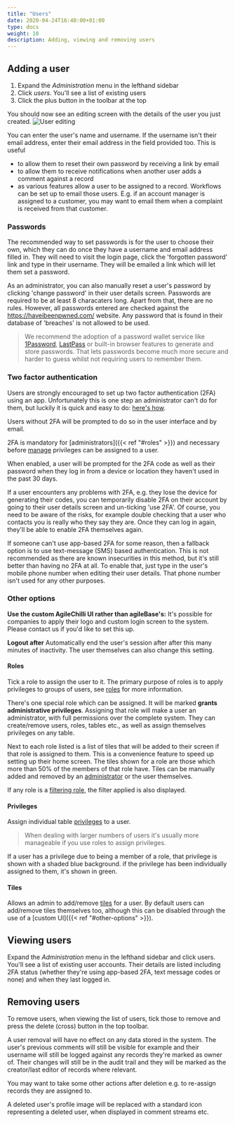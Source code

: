 ```yaml
---
title: "Users"
date: 2020-04-24T16:40:00+01:00
type: docs
weight: 10
description: Adding, viewing and removing users
---
```

## Adding a user
1. Expand the _Administration_ menu in the lefthand sidebar
2. Click _users_. You'll see a list of existing users
3. Click the plus button in the toolbar at the top

You should now see an editing screen with the details of the user you just created.
![User editing](/user-details.png)

You can enter the user's name and username. If the username isn't their email address, enter their email address in the field provided too. This is useful
* to allow them to reset their own password by receiving a link by email
* to allow them to receive notifications when another user adds a comment against a record
* as various features allow a user to be assigned to a record. Workflows can be set up to email those users. E.g. if an account manager is assigned to a customer, you may want to email them when a complaint is received from that customer.

### Passwords
The recommended way to set passwords is for the user to choose their own, which they can do once they have a username and email address filled in. They will need to visit the login page, click the 'forgotten password' link and type in their username. They will be emailed a link which will let them set a password.

As an administrator, you can also manually reset a user's password by clicking 'change password' in their user details screen.
Passwords are required to be at least 8 characaters long. Apart from that, there are no rules. However, all passwords entered are checked against the https://haveibeenpwned.com/ website. Any password that is found in their database of 'breaches' is not allowed to be used.
> We recommend the adoption of a password wallet service like [1Password](https://1password.com/), [LastPass](https://lastpass.com) or built-in browser features to generate and store passwords. That lets passwords become much more secure and harder to guess whilst not requiring users to remember them.
>

### Two factor authentication
Users are strongly encouraged to set up two factor authentication (2FA) using an app. Unfortunately this is one step an administrator can't do for them, but luckily it is quick and easy to do: [here's how](https://todo.com).

Users without 2FA will be prompted to do so in the user interface and by email.

2FA is mandatory for [administrators]({{< ref "#roles" >}}) and necessary before [manage](https://todo.com) privileges can be assigned to a user.

When enabled, a user will be prompted for the 2FA code as well as their password when they log in from a device or location they haven't used in the past 30 days.

If a user encounters any problems with 2FA, e.g. they lose the device for generating their codes, you can temporarily disable 2FA on their account by going to their user details screen and un-ticking 'use 2FA'. Of course, you need to be aware of the risks, for example double checking that a user who contacts you is really who they say they are. Once they can log in again, they'll be able to enable 2FA themselves again.

If someone can't use app-based 2FA for some reason, then a fallback option is to use text-message (SMS) based authentication. This is not recommended as there are known insecurities in this method, but it's still better than having no 2FA at all. To enable that, just type in the user's mobile phone number when editing their user details. That phone number isn't used for any other purposes.

### Other options
**Use the custom AgileChilli UI rather than agileBase's:**
It's possible for companies to apply their logo and custom login screen to the system. Please contact us if you'd like to set this up.

**Logout after**
Automatically end the user's session after after this many minutes of inactivity. The user themselves can also change this setting.

#### Roles
Tick a role to assign the user to it. The primary purpose of roles is to apply privileges to groups of users, see [roles](https://todo.com) for more information.

There's one special role which can be assigned. It will be marked **grants administrative privileges**. Assigning that role will make a user an administrator, with full permissions over the complete system. They can create/remove users, roles, tables etc., as well as assign themselves privileges on any table.

Next to each role listed is a list of tiles that will be added to their screen if that role is assigned to them. This is a convenience feature to speed up setting up their home screen. The tiles shown for a role are those which more than 50% of the members of that role have. Tiles can be manually added and removed by an [administrator](https://todo.com) or the user themselves.

If any role is a [filtering role](https://todo.com), the filter applied is also displayed.

#### Privileges
Assign individual table [privileges](https://todo.com) to a user.
> When dealing with larger numbers of users it's usually more manageable if you use roles to assign privileges.

If a user has a privilege due to being a member of a role, that privilege is shown with a shaded blue background. if the privilege has been individually assigned to them, it's shown in green.

#### Tiles
Allows an admin to add/remove [tiles](https://todo.com) for a user. By default users can add/remove tiles themselves too, although this can be disabled through the use of a [custom UI]({{< ref "#other-options" >}}).

## Viewing users
Expand the _Administration_ menu in the lefthand sidebar and click users. You'll see a list of existing user accounts. Their details are listed including 2FA status (whether they're using app-based 2FA, text message codes or none) and when they last logged in.

## Removing users
To remove users, when viewing the list of users, tick those to remove and press the delete (cross) button in the top toolbar.

A user removal will have no effect on any data stored in the system. The user's previous comments will still be visible for example and their username will still be logged against any records they're marked as owner of. Their changes will still be in the audit trail and they will be marked as the creator/last editor of records where relevant.

You may want to take some other actions after deletion e.g. to re-assign records they are assigned to.

A deleted user's profile image will be replaced with a standard icon representing a deleted user, when displayed in comment streams etc.



